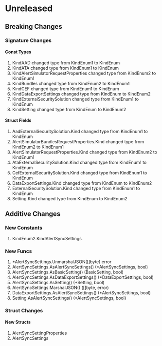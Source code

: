 # Unreleased

## Breaking Changes

### Signature Changes

#### Const Types

1. KindAAD changed type from KindEnum1 to KindEnum
1. KindATA changed type from KindEnum1 to KindEnum
1. KindAlertSimulatorRequestProperties changed type from KindEnum2 to KindEnum1
1. KindBundles changed type from KindEnum2 to KindEnum1
1. KindCEF changed type from KindEnum1 to KindEnum
1. KindDataExportSettings changed type from KindEnum to KindEnum2
1. KindExternalSecuritySolution changed type from KindEnum1 to KindEnum
1. KindSetting changed type from KindEnum to KindEnum2

#### Struct Fields

1. AadExternalSecuritySolution.Kind changed type from KindEnum1 to KindEnum
1. AlertSimulatorBundlesRequestProperties.Kind changed type from KindEnum2 to KindEnum1
1. AlertSimulatorRequestProperties.Kind changed type from KindEnum2 to KindEnum1
1. AtaExternalSecuritySolution.Kind changed type from KindEnum1 to KindEnum
1. CefExternalSecuritySolution.Kind changed type from KindEnum1 to KindEnum
1. DataExportSettings.Kind changed type from KindEnum to KindEnum2
1. ExternalSecuritySolution.Kind changed type from KindEnum1 to KindEnum
1. Setting.Kind changed type from KindEnum to KindEnum2

## Additive Changes

### New Constants

1. KindEnum2.KindAlertSyncSettings

### New Funcs

1. *AlertSyncSettings.UnmarshalJSON([]byte) error
1. AlertSyncSettings.AsAlertSyncSettings() (*AlertSyncSettings, bool)
1. AlertSyncSettings.AsBasicSetting() (BasicSetting, bool)
1. AlertSyncSettings.AsDataExportSettings() (*DataExportSettings, bool)
1. AlertSyncSettings.AsSetting() (*Setting, bool)
1. AlertSyncSettings.MarshalJSON() ([]byte, error)
1. DataExportSettings.AsAlertSyncSettings() (*AlertSyncSettings, bool)
1. Setting.AsAlertSyncSettings() (*AlertSyncSettings, bool)

### Struct Changes

#### New Structs

1. AlertSyncSettingProperties
1. AlertSyncSettings
